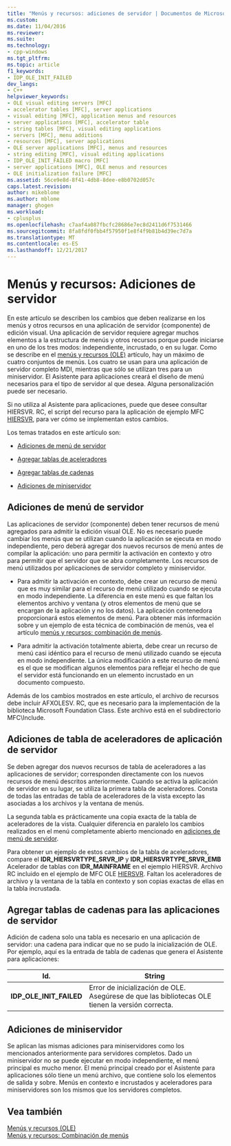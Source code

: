 ```yaml
---
title: "Menús y recursos: adiciones de servidor | Documentos de Microsoft"
ms.custom: 
ms.date: 11/04/2016
ms.reviewer: 
ms.suite: 
ms.technology:
- cpp-windows
ms.tgt_pltfrm: 
ms.topic: article
f1_keywords:
- IDP_OLE_INIT_FAILED
dev_langs:
- C++
helpviewer_keywords:
- OLE visual editing servers [MFC]
- accelerator tables [MFC], server applications
- visual editing [MFC], application menus and resources
- server applications [MFC], accelerator table
- string tables [MFC], visual editing applications
- servers [MFC], menu additions
- resources [MFC], server applications
- OLE server applications [MFC], menus and resources
- string editing [MFC], visual editing applications
- IDP_OLE_INIT_FAILED macro [MFC]
- server applications [MFC], OLE menus and resources
- OLE initialization failure [MFC]
ms.assetid: 56ce9e8d-8f41-4db8-8dee-e8b0702d057c
caps.latest.revision: 
author: mikeblome
ms.author: mblome
manager: ghogen
ms.workload:
- cplusplus
ms.openlocfilehash: c7aaf4a087fbcfc28686e7ec8d2411d6f7531466
ms.sourcegitcommit: 8fa8fdf0fbb4f57950f1e8f4f9b81b4d39ec7d7a
ms.translationtype: MT
ms.contentlocale: es-ES
ms.lasthandoff: 12/21/2017
---
```

# <a name="menus-and-resources-server-additions"></a>Menús y recursos: Adiciones de servidor
En este artículo se describen los cambios que deben realizarse en los menús y otros recursos en una aplicación de servidor (componente) de edición visual. Una aplicación de servidor requiere agregar muchos elementos a la estructura de menús y otros recursos porque puede iniciarse en uno de los tres modos: independiente, incrustado, o en su lugar. Como se describe en el [menús y recursos (OLE)](../mfc/menus-and-resources-ole.md) artículo, hay un máximo de cuatro conjuntos de menús. Los cuatro se usan para una aplicación de servidor completo MDI, mientras que sólo se utilizan tres para un miniservidor. El Asistente para aplicaciones creará el diseño de menú necesarios para el tipo de servidor al que desea. Alguna personalización puede ser necesario.  
  
 Si no utiliza al Asistente para aplicaciones, puede que desee consultar HIERSVR. RC, el script del recurso para la aplicación de ejemplo MFC [HIERSVR](../visual-cpp-samples.md), para ver cómo se implementan estos cambios.  
  
 Los temas tratados en este artículo son:  
  
-   [Adiciones de menú de servidor](#_core_server_menu_additions)  
  
-   [Agregar tablas de aceleradores](#_core_server_application_accelerator_table_additions)  
  
-   [Agregar tablas de cadenas](../mfc/menus-and-resources-container-additions.md)  
  
-   [Adiciones de miniservidor](#_core_mini.2d.server_additions)  
  
##  <a name="_core_server_menu_additions"></a>Adiciones de menú de servidor  
 Las aplicaciones de servidor (componente) deben tener recursos de menú agregados para admitir la edición visual OLE. No es necesario puede cambiar los menús que se utilizan cuando la aplicación se ejecuta en modo independiente, pero deberá agregar dos nuevos recursos de menú antes de compilar la aplicación: uno para permitir la activación en contexto y otro para permitir que el servidor que se abra completamente. Los recursos de menú utilizados por aplicaciones de servidor completo y miniservidor.  
  
-   Para admitir la activación en contexto, debe crear un recurso de menú que es muy similar para el recurso de menú utilizado cuando se ejecuta en modo independiente. La diferencia en este menú es que faltan los elementos archivo y ventana (y otros elementos de menú que se encargan de la aplicación y no los datos). La aplicación contenedora proporcionará estos elementos de menú. Para obtener más información sobre y un ejemplo de esta técnica de combinación de menús, vea el artículo [menús y recursos: combinación de menús](../mfc/menus-and-resources-menu-merging.md).  
  
-   Para admitir la activación totalmente abierta, debe crear un recurso de menú casi idéntico para el recurso de menú utilizado cuando se ejecuta en modo independiente. La única modificación a este recurso de menú es el que se modifican algunos elementos para reflejar el hecho de que el servidor está funcionando en un elemento incrustado en un documento compuesto.  
  
 Además de los cambios mostrados en este artículo, el archivo de recursos debe incluir AFXOLESV. RC, que es necesario para la implementación de la biblioteca Microsoft Foundation Class. Este archivo está en el subdirectorio MFC\Include.  
  
##  <a name="_core_server_application_accelerator_table_additions"></a>Adiciones de tabla de aceleradores de aplicación de servidor  
 Se deben agregar dos nuevos recursos de tabla de aceleradores a las aplicaciones de servidor; corresponden directamente con los nuevos recursos de menú descritos anteriormente. Cuando se activa la aplicación de servidor en su lugar, se utiliza la primera tabla de aceleradores. Consta de todas las entradas de tabla de aceleradores de la vista excepto las asociadas a los archivos y la ventana de menús.  
  
 La segunda tabla es prácticamente una copia exacta de la tabla de aceleradores de la vista. Cualquier diferencia en paralelo los cambios realizados en el menú completamente abierto mencionado en [adiciones de menú de servidor](#_core_server_menu_additions).  
  
 Para obtener un ejemplo de estos cambios de la tabla de aceleradores, compare el **IDR_HIERSVRTYPE_SRVR_IP** y **IDR_HIERSVRTYPE_SRVR_EMB** Acelerador de tablas con **IDR_MAINFRAME** en el ejemplo HIERSVR. Archivo RC incluido en el ejemplo de MFC OLE [HIERSVR](../visual-cpp-samples.md). Faltan los aceleradores de archivo y la ventana de la tabla en contexto y son copias exactas de ellas en la tabla incrustada.  
  
##  <a name="_core_string_table_additions_for_server_applications"></a>Agregar tablas de cadenas para las aplicaciones de servidor  
 Adición de cadena solo una tabla es necesario en una aplicación de servidor: una cadena para indicar que no se pudo la inicialización de OLE. Por ejemplo, aquí es la entrada de tabla de cadenas que genera el Asistente para aplicaciones:  
  
|Id.|String|  
|--------|------------|  
|**IDP_OLE_INIT_FAILED**|Error de inicialización de OLE. Asegúrese de que las bibliotecas OLE tienen la versión correcta.|  
  
##  <a name="_core_mini.2d.server_additions"></a>Adiciones de miniservidor  
 Se aplican las mismas adiciones para miniservidores como los mencionados anteriormente para servidores completos. Dado un miniservidor no se puede ejecutar en modo independiente, el menú principal es mucho menor. El menú principal creado por el Asistente para aplicaciones sólo tiene un menú archivo, que contiene solo los elementos de salida y sobre. Menús en contexto e incrustados y aceleradores para miniservidores son los mismos que los servidores completos.  
  
## <a name="see-also"></a>Vea también  
 [Menús y recursos (OLE)](../mfc/menus-and-resources-ole.md)   
 [Menús y recursos: Combinación de menús](../mfc/menus-and-resources-menu-merging.md)

